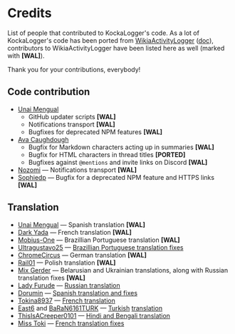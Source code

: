 # Credits
List of people that contributed to KockaLogger's code. As a lot of KockaLogger's code has been ported from [WikiaActivityLogger](https://github.com/KockaAdmiralac/WikiaActivityLogger) ([doc](https://dev.fandom.com/wiki/WikiaActivityLogger)), contributors to WikiaActivityLogger have been listed here as well (marked with **[WAL]**).

Thank you for your contributions, everybody!

## Code contribution
- [Unai Mengual](https://dev.fandom.com/wiki/User:Unai01)
    - GitHub updater scripts **[WAL]**
    - Notifications transport **[WAL]**
    - Bugfixes for deprecated NPM features **[WAL]**
- [Ava Caughdough](https://dev.fandom.com/wiki/User:Colouratura)
    - Bugfix for Markdown characters acting up in summaries **[WAL]**
    - Bugfix for HTML characters in thread titles **[PORTED]**
    - Bugfixes against `@mentions` and invite links on Discord **[WAL]**
- [Nozomi](https://community.fandom.com/wiki/User:TheNozomi) — Notifications transport **[WAL]**
- [Sophiedp](https://dev.fandom.com/wiki/User:Sophiedp) — Bugfix for a deprecated NPM feature and HTTPS links **[WAL]**

## Translation
- [Unai Mengual](https://unai01.github.io) — Spanish translation **[WAL]**
- [Dark Yada](https://community.fandom.com/wiki/User:Dark_Yada) — French translation **[WAL]**
- [Mobius-One](https://github.com/Mobius-One) — Brazillian Portuguese translation **[WAL]**
- [Ultragustavo25](https://community.fandom.com/wiki/User:Ultragustavo25) — [Brazillian Portuguese translation fixes](https://github.com/KockaAdmiralac/KockaLogger/pull/41)
- [ChromeCircus](https://community.fandom.com/wiki/User:ChromeCircus) — German translation **[WAL]**
- [Rail01](https://dev.fandom.com/wiki/User:Rail01) — Polish translation **[WAL]**
- [Mix Gerder](https://dev.fandom.com/wiki/User:Mix_Gerder) — Belarusian and Ukrainian translations, along with Russian translation fixes **[WAL]**
- [Lady Furude](https://dev.fandom.com/wiki/User:Lady_Furude) — [Russian translation](https://github.com/KockaAdmiralac/KockaLogger/pull/1)
- [Dorumin](https://dev.fandom.com/wiki/User:Dorumin) — [Spanish translation and fixes](https://github.com/KockaAdmiralac/KockaLogger/pull/3)
- [Tokina8937](https://dev.fandom.com/wiki/User:Tokina8937) — [French translation](https://github.com/KockaAdmiralac/KockaLogger/pull/4)
- [East6](https://starwars.fandom.com/tr/wiki/User:East6) and [BaRaN6161TURK](https://dev.fandom.com/wiki/User:BaRaN6161TURK) — [Turkish](https://github.com/KockaAdmiralac/KockaLogger/pull/34) [translation](https://github.com/KockaAdmiralac/KockaLogger/pull/33)
- [ThisIsACreeper0101](https://dev.fandom.com/wiki/User:ThisIsACreeper0101) — [Hindi and Bengali translation](https://github.com/KockaAdmiralac/KockaLogger/pull/38)
- [Miss Toki](https://dev.fandom.com/wiki/User:TokihikoH11) — [French translation fixes](https://github.com/KockaAdmiralac/KockaLogger/pull/48)
